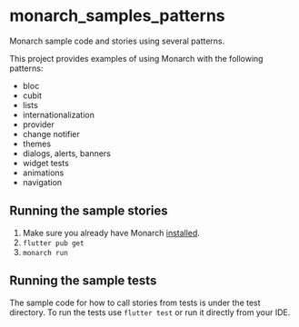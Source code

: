 # monarch_samples_patterns

Monarch sample code and stories using several patterns.

This project provides examples of using Monarch with the following patterns:
- bloc
- cubit
- lists
- internationalization
- provider
- change notifier
- themes
- dialogs, alerts, banners
- widget tests
- animations
- navigation

## Running the sample stories

1. Make sure you already have Monarch [installed](https://monarchapp.io/docs/install).
2. `flutter pub get`
3. `monarch run`

## Running the sample tests
The sample code for how to call stories from tests is under the test directory. 
To run the tests use `flutter test` or run it directly from your IDE.